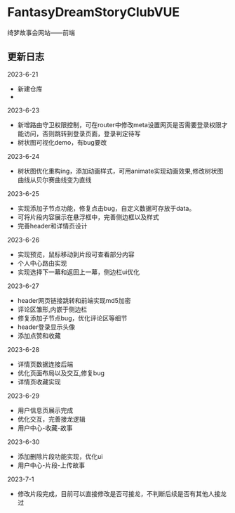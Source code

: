 # FantasyDreamStoryClubVUE

绮梦故事会网站——前端


## 更新日志
2023-6-21 
- 新建仓库
- 
2023-6-23
- 新增路由守卫权限控制，可在router中修改meta设置网页是否需要登录权限才能访问，否则跳转到登录页面，登录判定待写
- 树状图可视化demo，有bug要改  

2023-6-24 
- 树状图优化重构ing，添加动画样式，可用animate实现动画效果,修改树状图曲线从贝尔赛曲线变为直线

2023-6-25
- 实现添加子节点功能，修复点击bug，自定义数据可存放于data。
- 可将片段内容展示在悬浮框中，完善侧边框以及样式
- 完善header和详情页设计

2023-6-26
- 实现预览，鼠标移动到片段可查看部分内容
- 个人中心路由实现
- 实现选择下一幕和返回上一幕，侧边栏ui优化

2023-6-27
- header网页链接跳转和前端实现md5加密
- 评论区雏形,内嵌于侧边栏
- 修复添加子节点bug，优化评论区等细节
- header登录显示头像
- 添加点赞和收藏

2023-6-28
- 详情页数据连接后端
- 优化页面布局以及交互,修复bug
- 详情页收藏实现

2023-6-29
- 用户信息页展示完成
- 优化交互，完善接龙逻辑
- 用户中心-收藏-故事

2023-6-30
- 添加删除片段功能实现，优化ui
- 用户中心-片段-上传故事

2023-7-1
- 修改片段完成，目前可以直接修改是否可接龙，不判断后续是否有其他人接龙过